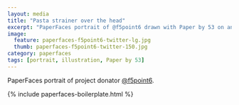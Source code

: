 ```yaml
---
layout: media
title: "Pasta strainer over the head"
excerpt: "PaperFaces portrait of @f5point6 drawn with Paper by 53 on an iPad."
image: 
  feature: paperfaces-f5point6-twitter-lg.jpg
  thumb: paperfaces-f5point6-twitter-150.jpg
category: paperfaces
tags: [portrait, illustration, Paper by 53]
---
```


PaperFaces portrait of project donator [@f5point6](http://twitter.com/f5point6).

{% include paperfaces-boilerplate.html %}